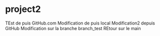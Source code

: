 # project2
TEst de puis GitHub.com
Modification de puis local
Modification2 depuis GitHub
Modification sur la branche branch_test
REtour sur le main
